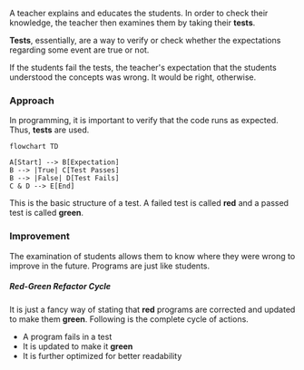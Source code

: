 A teacher explains and educates the students. In order to check their knowledge, the teacher then examines them by taking their **tests**.

**Tests**, essentially, are a way to verify or check whether the expectations regarding some event are true or not. 

If the students fail the tests, the teacher's expectation that the students understood the concepts was wrong. It would be right, otherwise.

### Approach
In programming, it is important to verify that the code runs as expected. Thus, **tests** are used.

```mermaid
flowchart TD

A[Start] --> B[Expectation]
B --> |True| C[Test Passes]
B --> |False| D[Test Fails]
C & D --> E[End]
```

This is the basic structure of a test. A failed test is called **red** and a passed test is called **green**.


### Improvement
The examination of students allows them to know where they were wrong to improve in the future. Programs are just like students. 

##### Red-Green Refactor Cycle
It is just a fancy way of stating that **red** programs are corrected and updated to make them **green**.  Following is the complete cycle of actions.

* A program fails in a test
* It is updated to make it **green**
* It is further optimized for better readability
